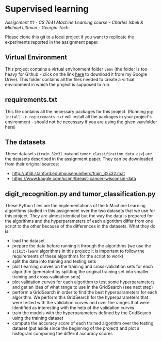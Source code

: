 # Supervised learning
*Assignment #1 - CS 7641 Machine Learning course - Charles Isbell & Michael Littman - Georgia Tech*

Please clone this git to a local project if you want to replicate the experiments reported in the assignment paper.

Virtual Environment
----
This project contains a virtual environment folder ```venv``` (the folder is too heavy for Github - click on the link [here](https://drive.google.com/drive/folders/18PUCs6r501OiEO5NszSBAuqcJbiPGLdn?usp=sharing) to download it from my Google Drive). This folder contains all the files needed to create a virtual environment in which the project is supposed to run.

requirements.txt
----
This file contains all the necessary packages for this project. (Running ```pip install -r requirements.txt``` will install all the packages in your project's environment - should not be necessary if you are using the given ```venv```folder here)

The datasets
----
These datasets (```train_32x32.mat```and ```tumor_classification_data.csv```) are the datasets described in the assignment paper. They can be downloaded from their original sources:
* http://ufldl.stanford.edu/housenumbers/train_32x32.mat
* https://www.kaggle.com/uciml/breast-cancer-wisconsin-data

digit_recognition.py and tumor_classification.py
----
These Python files are the implementations of the 5 Machine Learning algorithms studied in this assignment over the two datasets that we use for this project. They are almost identical but the way the data is prepared for the algorithms and the hyperparameters of each algorithm differ from one script to the other because of the differences in the datasets.
What they do is:
- load the dataset
- prepare the data before running it through the algorithms (we use the ```scikit-learn``` algorithms in this project: it is important to follow the requirements of these algorithms for the script to work)
- split the data into training and testing sets
- plot Learning curves on the training and cross-validation sets for each algorithm (generated by splitting the original training set into smaller training and cross-validation sets)
- plot validation curves for each algorithm to test some hyperparameters and get an idea of what range to use in the GridSearch (see next step)
- perform a GridSearch in order to find the best hyperparameters for each algorithm. We perform this GridSearch for the hyperparameters that were tested with the validation curves and over the ranges that were identified as interesting with the help of the validation curves
- train the models with the hyperparameters defined by the GridSearch using the training dataset
- compute the accuracy score of each trained algorithm over the testing dataset (put aside since the beginning of the project) and plot a histogram comparing the differnt accuracy scores
